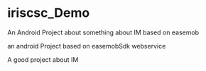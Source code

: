 # iriscsc_Demo
An Android Project about something about IM based on easemob


an android Project based on easemobSdk
webservice 

A good project about IM
